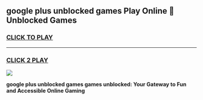 
## google plus unblocked games Play Online 👋 Unblocked Games
<h3>
<a href="https://premium.freeplayer.one?title=google_plus_unblocked_games&ref=19F">CLICK TO PLAY</a></h3>
<hr>

<h3>
<a href="https://premium.freeplayer.one?title=google_plus_unblocked_games&ref=19F">CLICK 2 PLAY</a>
  
</h3>

<a href="https://premium.freeplayer.one?title=google_plus_unblocked_games&ref=19F"><img src="https://clearcache.store/games.png"></a>


**google plus unblocked games games unblocked: Your Gateway to Fun and Accessible Online Gaming**
